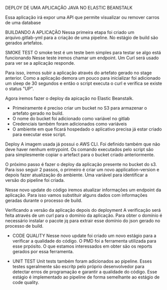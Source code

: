 DEPLOY DE UMA APLICAÇÃO JAVA NO ELASTIC BEANSTALK

Essa aplicação irá expor uma API que permite visualizar ou remover carros de uma database

BUILDANDO A APLICAÇÃO
Nessa primeira etapa foi criado um arquivo.gitlab-yml para a criação de uma pipeline. No estágio de build são gerados artefatos. 

SMOKE TEST
O smoke test é um teste bem simples para testar se algo está funcionando
Nesse teste iremos chamar um endpoint. Um Curl será usado para ver se a aplicação responde.

Para isso, iremos subir a aplicação através do artefato gerado no stage anterior. Como a aplicação demora um pouco para inicializar foi adicionado um sleep de 30 segundos e então o script executa o curl e verifica se existe o status "UP". 

Agora iremos fazer o deploy da apicação no Elastic Beanstalk.
- Primeiramente é preciso criar um bucket no S3 para armazenar o artefato gerado no build.
- O nome do bucket foi adicionado como variável no gitlab
- Credenciais também foram adicionados como variáveis
- O ambiente em que ficará hospedado o aplicativo precisa já estar criado para executar esse script.

Deploy
A imagem usada já possui o AWS CLI. Foi definido também que não deve haver nenhum entrypoint. Os comando executados pelo script são para simplesmente copiar o artefact para o bucket criado anteriormente.

O próximo passo é fazer o deploy da aplicação presente no bucket do s3. Para isso seguir 2 passos, o primeiro é criar um novo application-version e depois fazer atualização do ambiente.
Uma variável para identificar a versão do pipeline foi criada.

Nesse novo update do código iremos atualizar informações um endpoint da aplicação. Para isso vamos substituir alguns dados com informações geradas durante o processo de build.

Verificando a versão da aplicação depois do deployment
A verificação será feita através de um curl para o domínio da aplicação. Para obter o domínio é necessário instalar o pacote jq para extrair esse domínio do json gerado no processo de build.

- CODE QUALITY
Nesse novo update foi criado um novo estágio para a verificar a qualidade do código. O PMD foi a ferramenta utilizada para esse prpósito. O que estamos interessados em obter são os reports gerados por essa ferramenta.

- UNIT TEST
Unit tests também foram adicionados ao pipeline. Esses testes sgeralmente são escritp pelo próprio desenvolvedor para detectar erros de programação e garantir a qualidade do código. Esse estágio é implementado ao pipeline de forma semelhante ao estágio de code quality.